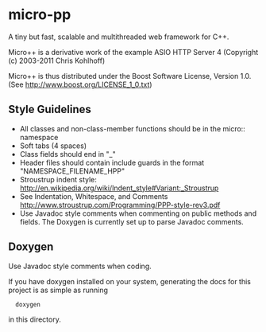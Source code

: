 # micro-pp

A tiny but fast, scalable and multithreaded web framework for C++.

Micro++ is a derivative work of the example ASIO HTTP Server 4 (Copyright (c) 2003-2011 Chris Kohlhoff)

Micro++ is thus distributed under the Boost Software License, Version 1.0. (See http://www.boost.org/LICENSE_1_0.txt)

## Style Guidelines

* All classes and non-class-member functions should be in the micro:: namespace
* Soft tabs (4 spaces)
* Class fields should end in "_"
* Header files should contain include guards in the format "NAMESPACE_FILENAME_HPP"
* Stroustrup indent style: http://en.wikipedia.org/wiki/Indent_style#Variant:_Stroustrup
* See Indentation, Whitespace, and Comments http://www.stroustrup.com/Programming/PPP-style-rev3.pdf
* Use Javadoc style comments when commenting on public methods and fields. The Doxygen is currently set up to parse Javadoc comments.

## Doxygen
Use Javadoc style comments when coding.

If you have doxygen installed on your system, generating the docs for this project is as simple as running
```
  doxygen
```
in this directory.
